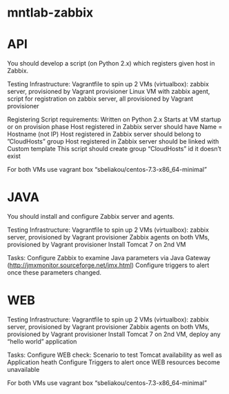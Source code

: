 # mntlab-zabbix

# API
You should develop a script (on Python 2.x) which registers given host in Zabbix.

Testing Infrastructure:
Vagrantfile to spin up 2 VMs (virtualbox):
zabbix server, provisioned by Vagrant provisioner
Linux VM with zabbix agent, script for registration on zabbix server, all provisioned by Vagrant provisioner

Registering Script requirements:
Written on Python 2.x
Starts at VM startup or on provision phase
Host registered in Zabbix server should have Name = Hostname (not IP)
Host registered in Zabbix server should belong to ”CloudHosts” group
Host registered in Zabbix server should be linked with Custom template
This script should create group “CloudHosts” id it doesn’t exist

For both VMs use vagrant box “sbeliakou/centos-7.3-x86_64-minimal”


# JAVA
You should install and configure Zabbix server and agents.

Testing Infrastructure:
Vagrantfile to spin up 2 VMs (virtualbox):
zabbix server, provisioned by Vagrant provisioner
Zabbix agents on both VMs, provisioned by Vagrant provisioner
Install Tomcat 7 on 2nd VM

Tasks:
Configure Zabbix to examine Java parameters via Java Gateway (http://jmxmonitor.sourceforge.net/jmx.html)
Configure triggers to alert once these parameters changed.


# WEB
Testing Infrastructure:
Vagrantfile to spin up 2 VMs (virtualbox):
zabbix server, provisioned by Vagrant provisioner
Zabbix agents on both VMs, provisioned by Vagrant provisioner
Install Tomcat 7 on 2nd VM, deploy any “hello world” application

Tasks:
Configure WEB check:
Scenario to test Tomcat availability as well as Application heath
Configure Triggers to alert once WEB resources become unavailable

For both VMs use vagrant box “sbeliakou/centos-7.3-x86_64-minimal”